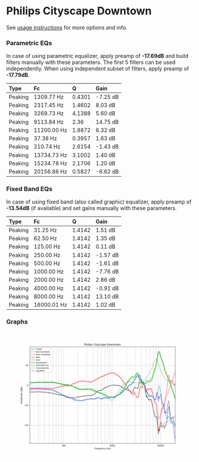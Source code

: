 # Philips Cityscape Downtown
See [usage instructions](https://github.com/jaakkopasanen/AutoEq#usage) for more options and info.

### Parametric EQs
In case of using parametric equalizer, apply preamp of **-17.69dB** and build filters manually
with these parameters. The first 5 filters can be used independently.
When using independent subset of filters, apply preamp of **-17.79dB**.

| Type    | Fc          |      Q | Gain     |
|:--------|:------------|:-------|:---------|
| Peaking | 1309.77 Hz  | 0.4301 | -7.25 dB |
| Peaking | 2317.45 Hz  | 1.4602 | 8.03 dB  |
| Peaking | 3269.73 Hz  | 4.1388 | 5.60 dB  |
| Peaking | 9113.84 Hz  | 2.36   | 14.75 dB |
| Peaking | 11200.00 Hz | 1.8872 | 6.32 dB  |
| Peaking | 37.38 Hz    | 0.3957 | 1.63 dB  |
| Peaking | 210.74 Hz   | 2.6154 | -1.43 dB |
| Peaking | 13734.73 Hz | 3.1002 | 1.40 dB  |
| Peaking | 15234.78 Hz | 2.1706 | 1.20 dB  |
| Peaking | 20156.86 Hz | 0.5827 | -6.62 dB |

### Fixed Band EQs
In case of using fixed band (also called graphic) equalizer, apply preamp of **-13.54dB**
(if available) and set gains manually with these parameters.

| Type    | Fc          |      Q | Gain     |
|:--------|:------------|:-------|:---------|
| Peaking | 31.25 Hz    | 1.4142 | 1.51 dB  |
| Peaking | 62.50 Hz    | 1.4142 | 1.35 dB  |
| Peaking | 125.00 Hz   | 1.4142 | 0.11 dB  |
| Peaking | 250.00 Hz   | 1.4142 | -1.57 dB |
| Peaking | 500.00 Hz   | 1.4142 | -1.61 dB |
| Peaking | 1000.00 Hz  | 1.4142 | -7.76 dB |
| Peaking | 2000.00 Hz  | 1.4142 | 2.86 dB  |
| Peaking | 4000.00 Hz  | 1.4142 | -0.91 dB |
| Peaking | 8000.00 Hz  | 1.4142 | 13.10 dB |
| Peaking | 16000.01 Hz | 1.4142 | 1.02 dB  |

### Graphs
![](./Philips%20Cityscape%20Downtown.png)